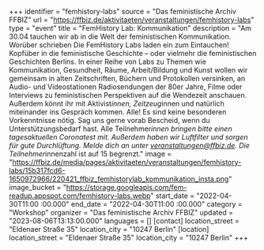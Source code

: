 +++
identifier = "femhistory-labs"
source = "Das feministische Archiv FFBIZ"
url = "https://ffbiz.de/aktivitaeten/veranstaltungen/femhistory-labs"
type = "event"
title = "FemHistory Lab: Kommunikation"
description = "Am 30.04 tauchen wir ab in die Welt der feministischen Kommunikation. Worüber schrieben 
Die FemHistory Labs laden ein zum Eintauchen! Kopfüber in die feministische Geschichte – oder vielmehr die feministischen Geschichten Berlins. In einer Reihe von Labs zu Themen wie Kommunikation, Gesundheit, Räume, Arbeit/Bildung und Kunst wollen wir gemeinsam in alten Zeitschriften, Büchern und Protokollen versinken, an Audio- und Videostationen Radiosendungen der 80er Jahre, Filme oder Interviews zu feministischen Perspektiven auf die Wendezeit anschauen. Außerdem könnt ihr mit Aktivist*innen, Zeitzeug*innen und natürlich miteinander ins Gespräch kommen.
Alle! Es sind keine besonderen Vorkenntnisse nötig. Sag uns gerne vorab Bescheid, wenn du Unterstützungsbedarf hast.
Alle Teilnehmer*innen bringen bitte einen tagesaktuellen Coronatest mit. Außerdem haben wir Luftfilter und sorgen für gute Durchlüftung.
Melde dich an unter veranstaltungen@ffbiz.de. Die Teilnehmer*innenzahl ist auf 15 begrenzt."
image = "https://ffbiz.de/media/pages/aktivitaeten/veranstaltungen/femhistory-labs/15b317fcd6-1650972966/220421_ffbiz_femhistorylab_kommunikation_insta.png"
image_bucket = "https://storage.googleapis.com/fem-readup.appspot.com/femhistory-labs.webp"
start_date = "2022-04-30T11:00 :00.000"
end_date = "2022-04-30T11:00 :00.000"
category = "Workshop"
organizer = "Das feministische Archiv FFBIZ"
updated = "2023-08-06T13:13:00.000"
languages = []
[contact]
location_street = "Eldenaer Straße 35"
location_city = "10247 Berlin"
[location]
location_street = "Eldenaer Straße 35"
location_city = "10247 Berlin"
+++